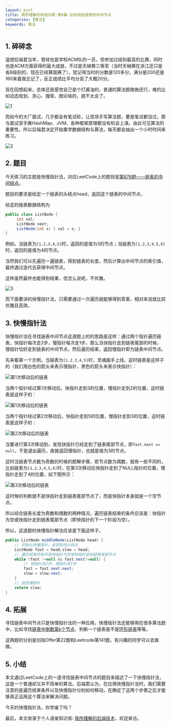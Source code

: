 ```yaml
---
layout: post
title: 我所理解的其他问题·第6篇·如何找到链表的中间节点
categories: [算法]
keywords: 算法
---
```




## 1. 碎碎念

遥想后端君当年，曾经也是学校ACM队的一员，但参加过级别最高的比赛，同时也是ACM方面获得的最大成就，不过是天梯赛三等奖（当时天梯赛在浙江还只是省B级别的，现在已经算国赛了），犹记得当时的分数是120多分，满分是200还是160来着我忘记了，反正成绩比平均分高了大概20分。

现在回想起来，总体还是感觉自己是个打酱油的，普通的算法题做做还行，难的比如动态规划、贪心、搜索、图论啥的，就不太会了。

![1](https://cdn.nlark.com/yuque/0/2022/png/2331602/1642854508203-97f99423-fa0b-4158-a2fd-68f4d6f89f50.png?x-oss-process=image%2Fwatermark%2Ctype_d3F5LW1pY3JvaGVp%2Csize_10%2Ctext_6K-t6ZuA77ya5oiR5omA55CG6Kej55qE5ZCO56uv5oqA5pyv%2Ccolor_FFFFFF%2Cshadow_50%2Ct_80%2Cg_se%2Cx_10%2Cy_10)

而如今的大厂面试，几乎都会有笔试轮，让现场手写算法题，要是笔试都没过，那与面试官手撕HashMap、JVM、各种框架原理都没有机会上演。由此可见算法的重要性，所以后端君决定开始重学数据结构与算法，每天都会抽出一个小时时间来练习。

![2](https://cdn.nlark.com/yuque/0/2022/png/2331602/1642854514416-9fc49177-9bbd-43a4-b210-312a893514e5.png?x-oss-process=image%2Fwatermark%2Ctype_d3F5LW1pY3JvaGVp%2Csize_11%2Ctext_6K-t6ZuA77ya5oiR5omA55CG6Kej55qE5ZCO56uv5oqA5pyv%2Ccolor_FFFFFF%2Cshadow_50%2Ct_80%2Cg_se%2Cx_10%2Cy_10)



## 2. 题目

今天练习的主题是快慢指针法，对应LeetCode上的题目是[第876题——链表的中间结点](https://leetcode-cn.com/problems/middle-of-the-linked-list/)。

题目的要求是给定一个链表的头结点head，返回这个链表的中间节点。

给定的链表数据结构为

```java
public class ListNode {
     int val;
     ListNode next;
     ListNode(int x) { val = x; }
}
```

例如，当链表为`[1,2,3,4,5]`时，返回的是值为3的节点；当链表为`[1,2,3,4,5,6]`时，返回的是值为4的节点。

当然我们可以先遍历一遍链表，得到链表的长度，然后计算出中间节点的索引值，最终通过迭代去获得中间节点。

这样虽然最终也能得到结果，但怎么说呢，不优雅。

![3](https://cdn.nlark.com/yuque/0/2022/png/2331602/1642854520720-8ef5853e-029b-4bbe-b6ca-198ed96286b4.png?x-oss-process=image%2Fwatermark%2Ctype_d3F5LW1pY3JvaGVp%2Csize_11%2Ctext_6K-t6ZuA77ya5oiR5omA55CG6Kej55qE5ZCO56uv5oqA5pyv%2Ccolor_FFFFFF%2Cshadow_50%2Ct_80%2Cg_se%2Cx_10%2Cy_10)

而下面要讲的快慢指针法，只需要通过一次遍历就能够得到答案，相对来说就比较优雅且高效。



## 3. 快慢指针法

快慢指针法在寻找链表中间节点这道题上的的思路是这样：通过两个指针遍历链表，快指针每次走2步，慢指针每次走1步，那么当快指针走到链表尾部的时候，慢指针恰好走到链表的中间节点，然后遍历结束，返回慢指针即为链表中间节点。

先来看第一个示例，当链表为`[1,2,3,4,5]`时，灵魂画手上线，这时链表是这样子的（我们用白色的箭头来表示慢指针，黑色的箭头来表示快指针）：

![第1次移动后的链表](https://cdn.nlark.com/yuque/0/2022/png/2331602/1642854526046-5a26bd61-7d7a-41bf-918a-b962453ff6e8.png?x-oss-process=image%2Fwatermark%2Ctype_d3F5LW1pY3JvaGVp%2Csize_14%2Ctext_6K-t6ZuA77ya5oiR5omA55CG6Kej55qE5ZCO56uv5oqA5pyv%2Ccolor_FFFFFF%2Cshadow_50%2Ct_80%2Cg_se%2Cx_10%2Cy_10)

当两个指针经过第1次移动后，快指针走到3的位置，慢指针走到2的位置，这时链表是这样子的：

![第1次移动后的链表](https://cdn.nlark.com/yuque/0/2022/png/2331602/1642854562160-dc80c807-036f-42d5-bf85-c2ce71821b2c.png?x-oss-process=image%2Fwatermark%2Ctype_d3F5LW1pY3JvaGVp%2Csize_14%2Ctext_6K-t6ZuA77ya5oiR5omA55CG6Kej55qE5ZCO56uv5oqA5pyv%2Ccolor_FFFFFF%2Cshadow_50%2Ct_80%2Cg_se%2Cx_10%2Cy_10)

当两个指针经过第2次移动后，快指针走到5的位置，慢指针走到3的位置，这时链表是这样子的：

![第2次移动后的链表](https://cdn.nlark.com/yuque/0/2022/png/2331602/1642854567517-5f9ebe0e-bf10-4634-97aa-c7abbc2eae9b.png?x-oss-process=image%2Fwatermark%2Ctype_d3F5LW1pY3JvaGVp%2Csize_14%2Ctext_6K-t6ZuA77ya5oiR5omA55CG6Kej55qE5ZCO56uv5oqA5pyv%2Ccolor_FFFFFF%2Cshadow_50%2Ct_80%2Cg_se%2Cx_10%2Cy_10)

当要进行第3次移动到，发现快指针已经走到了链表尾部节点，即`fast.next == null`，于是退出遍历，直接返回慢指针，也就是值为3的节点。

这时当链表节点数为奇数的时候的题解步骤，若节点数为偶数，就有一些不同的，比如链表为`[1,2,3,4,5,6]`时，在第3次移动后快指针走到了NULL指针的位置，慢指针走到了4的位置，如下图所示：

![第3次移动后的链表](https://cdn.nlark.com/yuque/0/2022/png/2331602/1642854576003-33228533-f108-4e4d-ab0f-c53659580a32.png?x-oss-process=image%2Fwatermark%2Ctype_d3F5LW1pY3JvaGVp%2Csize_19%2Ctext_6K-t6ZuA77ya5oiR5omA55CG6Kej55qE5ZCO56uv5oqA5pyv%2Ccolor_FFFFFF%2Cshadow_50%2Ct_80%2Cg_se%2Cx_10%2Cy_10)

这时候的判断就不是快指针走到链表尾部节点了，而是快指针本身就是一个空节点。

所以综合链表长度为奇数和偶数的两种情况，遍历链表结束的条件应该是：快指针为空或快指针走到链表尾部节点（即快指针的下一个阶段为空）。

所以，这道题的快慢指针解法应该是下面这样子。

```java
public ListNode middleNode(ListNode head) {
    // 初始化快慢指针，全部指向头结点
    ListNode fast = head,slow = head;
    // 遍历结束的条件是快指针为空或快指针走到链表尾部节点
    while (fast !=null && fast.next!=null) {
        // 快指针走2步，慢指针走1步
        fast = fast.next.next;
        slow = slow.next;
    }
    // 返回慢指针
    return slow;
}
```



## 4. 拓展

寻找链表中间节点只是快慢指针法的一种应用，快慢指针法还能够用在很多算法题中，比如寻找[链表中倒数第k个节点](https://leetcode-cn.com/problems/lian-biao-zhong-dao-shu-di-kge-jie-dian-lcof)、判断一个链表是不是[环形链表](https://leetcode-cn.com/problems/linked-list-cycle/)等等。

这两题的分别是剑指Offer第22题和Leetcode第141题，有兴趣的同学可以去做做。



## 5. 小结

本文通过LeetCode上的一道寻找链表中间节点的题目来描述了一下快慢指针法，这是一个普通却又并不简单的算法。后端君认为，在应用快慢指针法时，我们需要注意的是遍历结束条件以及快慢指针分别如何移动，在确定了这两个步骤之后才能够真正运用这个算法来解决问题。

今天的快慢指针法，你学废了吗？

最后，本文收录于个人语雀知识库: [我所理解的后端技术](https://www.yuque.com/planeswalker/bankend)，欢迎来访。